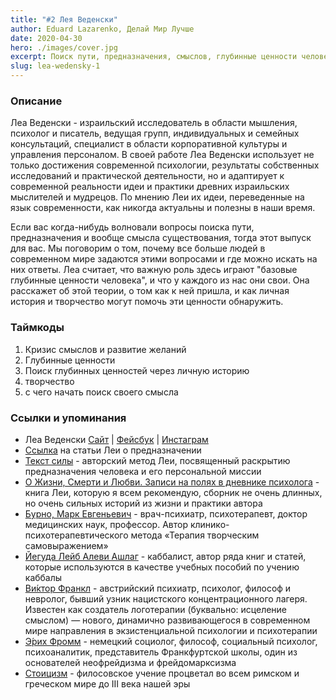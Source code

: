 ```yaml
---
title: "#2 Лея Веденски"
author: Eduard Lazarenko, Делай Мир Лучше
date: 2020-04-30
hero: ./images/cover.jpg
excerpt: Поиск пути, предназначения, смыслов, глубинные ценности человека и другое
slug: lea-wedensky-1
---
```


### Описание

Леа Веденски - израильский исследователь в области мышления, психолог и писатель, ведущая групп, индивидуальных и семейных консультаций, специалист в области корпоративной культуры и управления персоналом. В своей работе Леа Веденски использует не только достижения современной психологии, результаты собственных исследований и практической деятельности, но и адаптирует к современной реальности идеи и практики древних израильских мыслителей и мудрецов. По мнению Леи их идеи, переведенные на язык современности, как никогда актуальны и полезны в наши время.

Если вас когда-нибудь волновали вопросы поиска пути, предназначения и вообще смысла существования, тогда этот выпуск для вас. Мы поговорим о том, почему все больше людей в современном мире задаются этими вопросами и где можно искать на них ответы. Леа считает, что важную роль здесь играют "базовые глубинные ценности человека", и что у каждого из нас они свои. Она расскажет об этой теории, о том как к ней пришла, и как личная история и творчество могут помочь эти ценности обнаружить.

### Таймкоды

1. Кризис смыслов и развитие желаний
2. Глубинные ценности
3. Поиск глубинных ценностей через личную историю
4. творчество
5. с чего начать поиск своего смысла

### Ссылки и упоминания

- Леа Веденски [Сайт](https://wedensky.com/) | [Фейсбук](https://www.facebook.com/LeaWedensky) | [Инстаграм](https://instagram.com/leawedensky/)
- [Ссылка](https://wedensky.com/prednaznachenie) на статьи Леи о предназначении
- [Текст силы](https://wedensky.com/ectcenter/groups-seminars-expeditions/powertext) - авторский метод Леи, посвященный раскрытию предназначения человека и его персональной миссии
- [О Жизни, Смерти и Любви. Записи на полях в дневнике психолога](https://www.litres.ru/lea-vedenski-8857705/o-zhizni-smerti-i-lubvi-zapisi-na-polyah-v-dnevnike-psihologa/) - книга Леи, которую я всем рекомендую, сборник не очень длинных, но очень сильных историй из жизни и практики автора
- [Бурно, Марк Евгеньевич](https://ru.wikipedia.org/wiki/%D0%91%D1%83%D1%80%D0%BD%D0%BE,_%D0%9C%D0%B0%D1%80%D0%BA_%D0%95%D0%B2%D0%B3%D0%B5%D0%BD%D1%8C%D0%B5%D0%B2%D0%B8%D1%87) - врач-психиатр, психотерапевт, доктор медицинских наук, профессор. Автор клинико-психотерапевтического метода «Терапия творческим самовыражением»
- [Йегуда Лейб Алеви Ашлаг](https://ru.wikipedia.org/wiki/%D0%91%D0%B0%D0%B0%D0%BB%D1%8C-%D0%A1%D1%83%D0%BB%D0%B0%D0%BC) - каббалист, автор ряда книг и статей, которые используются в качестве учебных пособий по учению каббалы
- [Ви́ктор Франкл](https://ru.wikipedia.org/wiki/%D0%A4%D1%80%D0%B0%D0%BD%D0%BA%D0%BB,_%D0%92%D0%B8%D0%BA%D1%82%D0%BE%D1%80) - австрийский психиатр, психолог, философ и невролог, бывший узник нацистского концентрационного лагеря. Известен как создатель логотерапии (буквально: исцеление смыслом) — нового, динамично развивающегося в современном мире направления в экзистенциальной психологии и психотерапии
- [Э́рих Фромм](https://ru.wikipedia.org/wiki/%D0%A4%D1%80%D0%BE%D0%BC%D0%BC,_%D0%AD%D1%80%D0%B8%D1%85) - немецкий социолог, философ, социальный психолог, психоаналитик, представитель Франкфуртской школы, один из основателей неофрейдизма и фрейдомарксизма
- [Стоицизм](https://ru.wikipedia.org/wiki/%D0%A1%D1%82%D0%BE%D0%B8%D1%86%D0%B8%D0%B7%D0%BC) - филосовское учение процветал во всем римском и греческом мире до III века нашей эры

<!-- **Instagram:** [https://www.instagram.com/real.edos/](https://www.instagram.com/real.edos/) -->

<!-- **Facebook:** [https://www.facebook.com/eddyboylazar](https://www.facebook.com/eddyboylazar) -->
